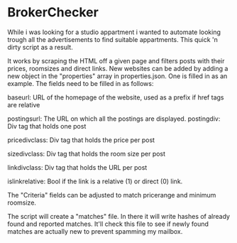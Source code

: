 # BrokerChecker
While i was looking for a studio appartment i wanted to automate looking trough all the advertisements to find suitable appartments. This quick 'n dirty script as a result.


It works by scraping the HTML off a given page and filters posts with their prices, roomsizes and direct links. New websites can be added by adding a new object in the "properties" array in properties.json. One is filled in as an example. The fields need to be filled in as follows:

baseurl: URL of the homepage of the website, used as a prefix if href tags are relative

postingsurl: The URL on which all the postings are displayed.
postingdiv: Div tag that holds one post

pricedivclass: Div tag that holds the price per post

sizedivclass: Div tag that holds the room size per post

linkdivclass: Div tag that holds the URL per post

islinkrelative: Bool if the link is a relative (1) or direct (0) link.

The "Criteria" fields can be adjusted to match pricerange and minimum roomsize.


The script will create a "matches" file. In there it will write hashes of already found and reported matches. It'll check this file to see if newly found matches are actually new to prevent spamming my mailbox.
